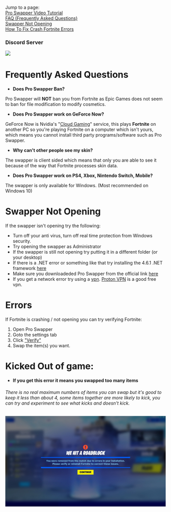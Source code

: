 Jump to a page: <br>
[Pro Swapper Video Tutorial](https://youtu.be/cFWh3P5TDuI) <br>
[FAQ (Frequently Asked Questions)](#frequently-asked-questions) <br>
[Swapper Not Opening](#swapper-not-opening) <br>
[How To Fix Crash Fortnite Errors](#errors) <br>

### Discord Server
<a href="https://discord.gg/X3Bg3JwPTC"><img src="https://discord.com/api/guilds/703033424541384784/widget.png?style=banner2"></a>

# Frequently Asked Questions

- **Does Pro Swapper Ban?**

Pro Swapper will **NOT** ban you from Fortnite as Epic Games does not seem to ban for file modification to modify cosmetics.

- **Does Pro Swapper work on GeForce Now?**

GeForce Now is Nvidia's "[Cloud Gaming](https://en.wikipedia.org/wiki/Cloud_gaming)" service, this plays **Fortnite** on another PC so you're playing Fortnite on a computer which isn't yours, which means you cannot install third party programs/software such as Pro Swapper.

- **Why can't other people see my skin?**

The swapper is client sided which means that only you are able to see it because of the way that Fortnite processes skin data.

- **Does Pro Swapper work on PS4, Xbox, Nintendo Switch, Mobile?**


The swapper is only available for Windows. (Most recommended on Windows 10)


# Swapper Not Opening

If the swapper isn't opening try the following:
- Turn off your anti virus, turn off real time protection from Windows security.
- Try opening the swapper as Administrator
- If the swapper is still not opening try putting it in a different folder (or your desktop)
- If there is a .NET error or something like that try installing the 4.6.1 .NET framework [here](https://dotnet.microsoft.com/download/dotnet-framework/net461 "Microsoft's .NET 4.6.1 framework")
- Make sure you downloadeded Pro Swapper from the official link [here](https://link-to.net/86737/proswapper)
- If you get a network error try using a [vpn](https://en.wikipedia.org/wiki/Virtual_private_network). [Proton VPN](https://protonvpn.com) is a good free vpn.

# Errors

If Fortnite is crashing / not opening you can try verifying Fortnite:
1. Open Pro Swapper
2. Goto the settings tab
3. Click ["Verify"](https://github.com/Pro-Swapper/faq/blob/main/Images/Verify.png?raw=true)
4. Swap the item(s) you want.

# Kicked Out of game:

- **If you get this error it means you swapped too many items**
###### There is no real maximum numbers of items you can swap but it's good to keep it less than about 4, some items together are more likely to kick, you can try and experiment to see what kicks and doesn't kick.

![](https://github.com/Pro-Swapper/faq/blob/main/Images/TooManyItems.jpeg?raw=true)
